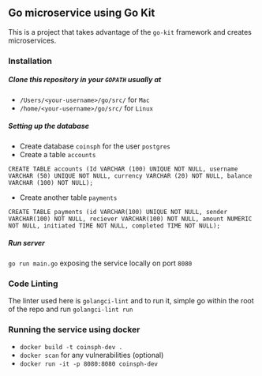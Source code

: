 ## Go microservice using Go Kit
This is a project that takes advantage of the `go-kit` framework and creates microservices.

### Installation
##### Clone this repository in your `GOPATH` usually at 
  - `/Users/<your-username>/go/src/` for `Mac`
  - `/home/<your-username>/go/src/` for `Linux`


##### Setting up the database
- Create database `coinsph` for the user `postgres`
- Create a table `accounts`
```
CREATE TABLE accounts (Id VARCHAR (100) UNIQUE NOT NULL, username VARCHAR (50) UNIQUE NOT NULL, currency VARCHAR (20) NOT NULL, balance VARCHAR (100) NOT NULL);
```

- Create another table `payments`
```
CREATE TABLE payments (id VARCHAR(100) UNIQUE NOT NULL, sender VARCHAR(100) NOT NULL, reciever VARCHAR(100) NOT NULL, amount NUMERIC NOT NULL, initiated TIME NOT NULL, completed TIME NOT NULL);
```

##### Run server
`go run main.go` exposing the service locally on port `8080`


### Code Linting
The linter used here is `golangci-lint` and to run it, simple go within the root of the repo and run `golangci-lint run`


### Running the service using docker
- `docker build -t coinsph-dev .`
- `docker scan` for any vulnerabilities (optional)
- `docker run -it -p 8080:8080 coinsph-dev`